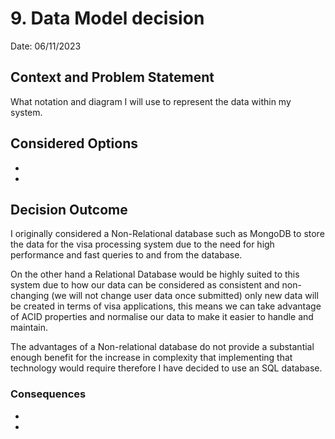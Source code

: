 # 9. Data Model decision
Date: 06/11/2023
## Context and Problem Statement

What notation and diagram I will use to represent the data within my system.

## Considered Options

* 
* 

## Decision Outcome

I originally considered a Non-Relational database such as MongoDB to store the data for the visa processing system due to the need for high performance and fast queries to and from the database.

On the other hand a Relational Database would be highly suited to this system due to how our data can be considered as consistent and non-changing (we will not change user data once submitted) only new data will be created in terms of visa applications, this means we can take advantage of ACID properties and normalise our data to make it easier to handle and maintain.

The advantages of a Non-relational database do not provide a substantial enough benefit for the increase in complexity that implementing that technology would require therefore I have decided to use an SQL database.

### Consequences

* 
*
